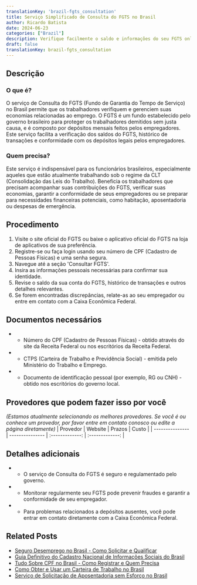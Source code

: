 ```yaml
---
translationKey: 'brazil-fgts_consultation'
title: Serviço Simplificado de Consulta do FGTS no Brasil
author: Ricardo Batista
date: 2024-06-23
categories: ["Brazil"]
description: Verifique facilmente o saldo e informações do seu FGTS online. Sem complicações, total transparência e atualizações oportunas sobre seus fundos de emprego.
draft: false
translationKey: brazil-fgts_consultation
---
```


## Descrição
### O que é?
O serviço de Consulta do FGTS (Fundo de Garantia do Tempo de Serviço) no Brasil permite que os trabalhadores verifiquem e gerenciem suas economias relacionadas ao emprego. O FGTS é um fundo estabelecido pelo governo brasileiro para proteger os trabalhadores demitidos sem justa causa, e é composto por depósitos mensais feitos pelos empregadores. Este serviço facilita a verificação dos saldos do FGTS, histórico de transações e conformidade com os depósitos legais pelos empregadores.

### Quem precisa?
Este serviço é indispensável para os funcionários brasileiros, especialmente aqueles que estão atualmente trabalhando sob o regime da CLT (Consolidação das Leis do Trabalho). Beneficia os trabalhadores que precisam acompanhar suas contribuições do FGTS, verificar suas economias, garantir a conformidade de seus empregadores ou se preparar para necessidades financeiras potenciais, como habitação, aposentadoria ou despesas de emergência.

## Procedimento

1. Visite o site oficial do FGTS ou baixe o aplicativo oficial do FGTS na loja de aplicativos de sua preferência.
2. Registre-se ou faça login usando seu número de CPF (Cadastro de Pessoas Físicas) e uma senha segura.
3. Navegue até a seção 'Consultar FGTS'.
4. Insira as informações pessoais necessárias para confirmar sua identidade.
5. Revise o saldo da sua conta do FGTS, histórico de transações e outros detalhes relevantes.
6. Se forem encontradas discrepâncias, relate-as ao seu empregador ou entre em contato com a Caixa Econômica Federal.

## Documentos necessários

- * Número do CPF (Cadastro de Pessoas Físicas) - obtido através do site da Receita Federal ou nos escritórios da Receita Federal.
- * CTPS (Carteira de Trabalho e Previdência Social) - emitida pelo Ministério do Trabalho e Emprego.
- * Documento de identificação pessoal (por exemplo, RG ou CNH) - obtido nos escritórios do governo local.

## Provedores que podem fazer isso por você
_(Estamos atualmente selecionando os melhores provedores. Se você é ou conhece um provedor, por favor entre em contato conosco ou edite a página diretamente)_
| Provedor        |     Website     |     Prazos    |       Custo      |
| --------------- | --------------- |  :-------------: | :-------------: |

## Detalhes adicionais

- * O serviço de Consulta do FGTS é seguro e regulamentado pelo governo.
- * Monitorar regularmente seu FGTS pode prevenir fraudes e garantir a conformidade de seu empregador.
- * Para problemas relacionados a depósitos ausentes, você pode entrar em contato diretamente com a Caixa Econômica Federal.
## Related Posts

- [Seguro Desemprego no Brasil - Como Solicitar e Qualificar](https://tramitit.com/pt/guides/brazil/seguro_desemprego/)
- [Guia Definitivo do Cadastro Nacional de Informações Sociais do Brasil](https://tramitit.com/pt/guides/brazil/cadastro_nacional_de_informa%C3%A7%C3%B5es_sociais/)
- [Tudo Sobre CPF no Brasil - Como Registrar e Quem Precisa](https://tramitit.com/pt/guides/brazil/cadastro_de_pessoas_f%C3%ADsicas/)
- [Como Obter e Usar um Carteira de Trabalho no Brasil](https://tramitit.com/pt/guides/brazil/carteira_de_trabalho/)
- [Serviço de Solicitação de Aposentadoria sem Esforço no Brasil](https://tramitit.com/pt/guides/brazil/solicita%C3%A7%C3%A3o_de_aposentadoria/)